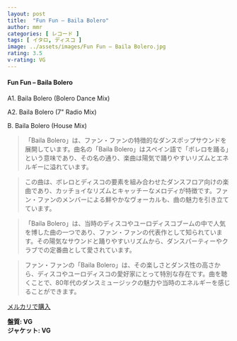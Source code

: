 ```yaml
---
layout: post
title:  "Fun Fun – Baila Bolero"
author: mmr
categories: [ レコード ]
tags: [ イタロ, ディスコ ]
image: ../assets/images/Fun Fun – Baila Bolero.jpg
rating: 3.5
v-rating: VG
---
```


#### Fun Fun – Baila Bolero

A1. Baila Bolero (Bolero Dance Mix)

A2. Baila Bolero (7" Radio Mix)

B. Baila Bolero (House Mix)

> 「Baila Bolero」は、ファン・ファンの特徴的なダンスポップサウンドを展開しています。曲名の「Baila Bolero」はスペイン語で「ボレロを踊る」という意味であり、その名の通り、楽曲は陽気で踊りやすいリズムとエネルギーに溢れています。

> この曲は、ボレロとディスコの要素を組み合わせたダンスフロア向けの楽曲であり、カッチョイなリズムとキャッチーなメロディが特徴です。ファン・ファンのメンバーによる鮮やかなヴォーカルも、曲の魅力を引き立てています。

> 「Baila Bolero」は、当時のディスコやユーロディスコブームの中で人気を博した曲の一つであり、ファン・ファンの代表作として知られています。その陽気なサウンドと踊りやすいリズムから、ダンスパーティーやクラブでの定番曲として愛されています。

> ファン・ファンの「Baila Bolero」は、その楽しさとダンス性の高さから、ディスコやユーロディスコの愛好家にとって特別な存在です。曲を聴くことで、80年代のダンスミュージックの魅力や当時のエネルギーを感じることができます。


[メルカリで購入](https://jp.mercari.com/item/m20134677507)

<div class="mt-4 mb-4 d-flex align-items-center">
<strong class="mr-1">盤質: VG</strong>
</div>
<div class="mt-4 mb-4 d-flex align-items-center">
<strong class="mr-1">ジャケット: VG</strong>
</div>
